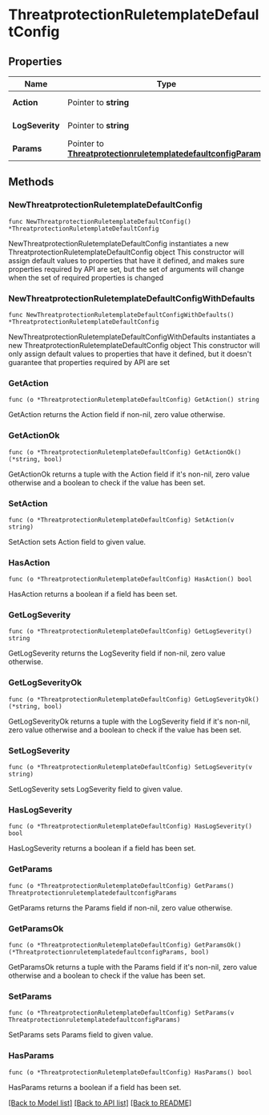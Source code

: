 # ThreatprotectionRuletemplateDefaultConfig

## Properties

Name | Type | Description | Notes
------------ | ------------- | ------------- | -------------
**Action** | Pointer to **string** | The rule action. | [optional] 
**LogSeverity** | Pointer to **string** | The rule log severity. | [optional] 
**Params** | Pointer to [**ThreatprotectionruletemplatedefaultconfigParams**](ThreatprotectionruletemplatedefaultconfigParams.md) |  | [optional] 

## Methods

### NewThreatprotectionRuletemplateDefaultConfig

`func NewThreatprotectionRuletemplateDefaultConfig() *ThreatprotectionRuletemplateDefaultConfig`

NewThreatprotectionRuletemplateDefaultConfig instantiates a new ThreatprotectionRuletemplateDefaultConfig object
This constructor will assign default values to properties that have it defined,
and makes sure properties required by API are set, but the set of arguments
will change when the set of required properties is changed

### NewThreatprotectionRuletemplateDefaultConfigWithDefaults

`func NewThreatprotectionRuletemplateDefaultConfigWithDefaults() *ThreatprotectionRuletemplateDefaultConfig`

NewThreatprotectionRuletemplateDefaultConfigWithDefaults instantiates a new ThreatprotectionRuletemplateDefaultConfig object
This constructor will only assign default values to properties that have it defined,
but it doesn't guarantee that properties required by API are set

### GetAction

`func (o *ThreatprotectionRuletemplateDefaultConfig) GetAction() string`

GetAction returns the Action field if non-nil, zero value otherwise.

### GetActionOk

`func (o *ThreatprotectionRuletemplateDefaultConfig) GetActionOk() (*string, bool)`

GetActionOk returns a tuple with the Action field if it's non-nil, zero value otherwise
and a boolean to check if the value has been set.

### SetAction

`func (o *ThreatprotectionRuletemplateDefaultConfig) SetAction(v string)`

SetAction sets Action field to given value.

### HasAction

`func (o *ThreatprotectionRuletemplateDefaultConfig) HasAction() bool`

HasAction returns a boolean if a field has been set.

### GetLogSeverity

`func (o *ThreatprotectionRuletemplateDefaultConfig) GetLogSeverity() string`

GetLogSeverity returns the LogSeverity field if non-nil, zero value otherwise.

### GetLogSeverityOk

`func (o *ThreatprotectionRuletemplateDefaultConfig) GetLogSeverityOk() (*string, bool)`

GetLogSeverityOk returns a tuple with the LogSeverity field if it's non-nil, zero value otherwise
and a boolean to check if the value has been set.

### SetLogSeverity

`func (o *ThreatprotectionRuletemplateDefaultConfig) SetLogSeverity(v string)`

SetLogSeverity sets LogSeverity field to given value.

### HasLogSeverity

`func (o *ThreatprotectionRuletemplateDefaultConfig) HasLogSeverity() bool`

HasLogSeverity returns a boolean if a field has been set.

### GetParams

`func (o *ThreatprotectionRuletemplateDefaultConfig) GetParams() ThreatprotectionruletemplatedefaultconfigParams`

GetParams returns the Params field if non-nil, zero value otherwise.

### GetParamsOk

`func (o *ThreatprotectionRuletemplateDefaultConfig) GetParamsOk() (*ThreatprotectionruletemplatedefaultconfigParams, bool)`

GetParamsOk returns a tuple with the Params field if it's non-nil, zero value otherwise
and a boolean to check if the value has been set.

### SetParams

`func (o *ThreatprotectionRuletemplateDefaultConfig) SetParams(v ThreatprotectionruletemplatedefaultconfigParams)`

SetParams sets Params field to given value.

### HasParams

`func (o *ThreatprotectionRuletemplateDefaultConfig) HasParams() bool`

HasParams returns a boolean if a field has been set.


[[Back to Model list]](../README.md#documentation-for-models) [[Back to API list]](../README.md#documentation-for-api-endpoints) [[Back to README]](../README.md)


